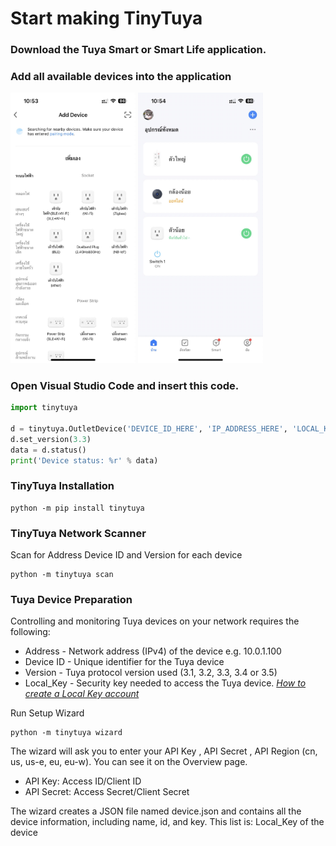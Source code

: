 # Start making TinyTuya
### Download the Tuya Smart or Smart Life application.
<!-- ![Smart Life](images/1.jpg) -->
### Add all available devices into the application
<img src="images/2.jpg" alt="drawing" style="width:200px;"/>
<img src="images/3.jpg" alt="drawing" style="width:200px;"/>

### Open Visual Studio Code and insert this code.

```python
import tinytuya

d = tinytuya.OutletDevice('DEVICE_ID_HERE', 'IP_ADDRESS_HERE', 'LOCAL_KEY_HERE')
d.set_version(3.3)
data = d.status() 
print('Device status: %r' % data)
```
### TinyTuya Installation
```
python -m pip install tinytuya
```
### TinyTuya Network Scanner
Scan for Address Device ID and Version for each device
```
python -m tinytuya scan
```

### Tuya Device Preparation
Controlling and monitoring Tuya devices on your network requires the following:

+ Address - Network address (IPv4) of the device e.g. 10.0.1.100
+ Device ID - Unique identifier for the Tuya device
+ Version - Tuya protocol version used (3.1, 3.2, 3.3, 3.4 or 3.5)
+ Local_Key - Security key needed to access the Tuya device.
_[How to create a Local Key account](https://drive.google.com/file/d/1vFOuHW5U2BTnTE89QYxYuNbrO_0VqXns/view?usp=sharing)_

Run Setup Wizard
```
python -m tinytuya wizard
```
The wizard will ask you to enter your API Key , API Secret , API Region (cn, us, us-e, eu, eu-w). You can see it on the Overview page.
+ API Key: Access ID/Client ID
+ API Secret: Access Secret/Client Secret

The wizard creates a JSON file named device.json and contains all the device information, including name, id, and key. This list is: Local_Key of the device